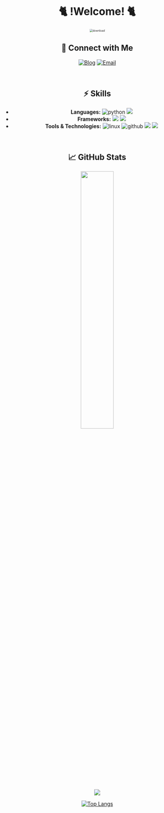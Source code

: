
<div align="center">

# :cat2:  !Welcome!  :cat2:
<img src="https://user-images.githubusercontent.com/97100324/148666300-5e4760fd-9396-4327-b3dd-63ed79dfc1dd.jpg" alt="download" style="zoom:50%;" /> 


## 🔗 Connect with Me
[![Blog](https://img.shields.io/badge/Blog-FF4500?style=flat&logo=blogger&logoColor=white)](https://kokoko12334.tistory.com/) [![Email](https://img.shields.io/badge/Email-D14836?style=flat&logo=gmail&logoColor=white)](mailto:gnjgnjgnj@naver.com)

<br>

## ⚡ Skills
- **Languages:** ![python](https://img.shields.io/badge/python-3776AB.svg?&style=for-the-badge&logo=python&logoColor=black) <img src="https://img.shields.io/badge/java-007396?style=for-the-badge&logo=java&logoColor=white"> 
- **Frameworks:** <img src="https://img.shields.io/badge/django-092E20?style=for-the-badge&logo=django&logoColor=white"> <img src="https://img.shields.io/badge/spring-6DB33F?style=for-the-badge&logo=spring&logoColor=white">
- **Tools & Technologies:** ![linux](https://img.shields.io/badge/linux-FCC624.svg?&style=for-the-badge&logo=linux&logoColor=black) ![github](https://img.shields.io/badge/github-181717.svg?&style=for-the-badge&logo=github&logoColor=white) <img src="https://img.shields.io/badge/amazonaws-232F3E?style=for-the-badge&logo=amazonaws&logoColor=white">  <img src="https://img.shields.io/badge/mysql-4479A1?style=for-the-badge&logo=mysql&logoColor=white"> 

<br>

## 📈 GitHub Stats
<a href="s">
  <img src="https://github-readme-stats.vercel.app/api?username=kokoko12334&theme=tokyonight&show_icons=true&count_private=true" width="42%" />
</a>

![](http://github-profile-summary-cards.vercel.app/api/cards/profile-details?username=kokoko12334&theme=date_night)

[![Top Langs](https://github-readme-stats.vercel.app/api/top-langs/?username=kokoko12334&layout=compact&hide=assembly,go,roff)](https://github.com/kokoko12334/github-readme-stats)
